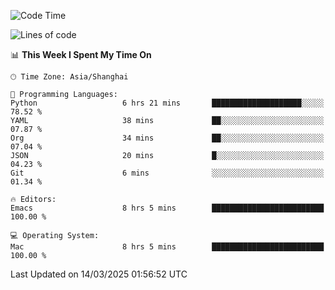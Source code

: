 <!--START_SECTION:waka-->
![Code Time](http://img.shields.io/badge/Code%20Time-2%2C573%20hrs%2057%20mins-blue)

![Lines of code](https://img.shields.io/badge/From%20Hello%20World%20I%27ve%20Written-335.3%20thousand%20lines%20of%20code-blue)

📊 **This Week I Spent My Time On** 

```text
🕑︎ Time Zone: Asia/Shanghai

💬 Programming Languages: 
Python                   6 hrs 21 mins       ████████████████████░░░░░   78.52 % 
YAML                     38 mins             ██░░░░░░░░░░░░░░░░░░░░░░░   07.87 % 
Org                      34 mins             ██░░░░░░░░░░░░░░░░░░░░░░░   07.04 % 
JSON                     20 mins             █░░░░░░░░░░░░░░░░░░░░░░░░   04.23 % 
Git                      6 mins              ░░░░░░░░░░░░░░░░░░░░░░░░░   01.34 % 

🔥 Editors: 
Emacs                    8 hrs 5 mins        █████████████████████████   100.00 % 

💻 Operating System: 
Mac                      8 hrs 5 mins        █████████████████████████   100.00 % 
```


 Last Updated on 14/03/2025 01:56:52 UTC
<!--END_SECTION:waka-->
